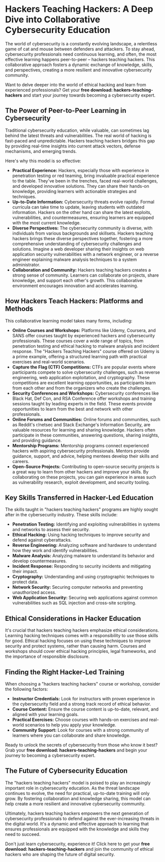 # Hackers Teaching Hackers: A Deep Dive into Collaborative Cybersecurity Education

The world of cybersecurity is a constantly evolving landscape, a relentless game of cat and mouse between defenders and attackers. To stay ahead, cybersecurity professionals need continuous learning, and often, the most effective learning happens peer-to-peer – hackers teaching hackers. This collaborative approach fosters a dynamic exchange of knowledge, skills, and perspectives, creating a more resilient and innovative cybersecurity community.

Want to delve deeper into the world of ethical hacking and learn from experienced professionals? Get your **free download: hackers-teaching-hackers** and start your journey towards becoming a cybersecurity expert.

## The Power of Peer-to-Peer Learning in Cybersecurity

Traditional cybersecurity education, while valuable, can sometimes lag behind the latest threats and vulnerabilities. The real world of hacking is fast-paced and unpredictable. Hackers teaching hackers bridges this gap by providing real-time insights into current attack vectors, defense mechanisms, and emerging trends.

Here's why this model is so effective:

*   **Practical Experience:** Hackers, especially those with experience in penetration testing or red teaming, bring invaluable practical experience to the table. They've been in the trenches, faced real-world challenges, and developed innovative solutions. They can share their hands-on knowledge, providing learners with actionable strategies and techniques.
*   **Up-to-Date Information:** Cybersecurity threats evolve rapidly. Formal curricula can take time to update, leaving students with outdated information. Hackers on the other hand can share the latest exploits, vulnerabilities, and countermeasures, ensuring learners are equipped with the most current knowledge.
*   **Diverse Perspectives:** The cybersecurity community is diverse, with individuals from various backgrounds and skillsets. Hackers teaching hackers brings these diverse perspectives together, fostering a more comprehensive understanding of cybersecurity challenges and solutions. Imagine a web developer sharing their insights on web application security vulnerabilities with a network engineer, or a reverse engineer explaining malware analysis techniques to a system administrator.
*   **Collaboration and Community:** Hackers teaching hackers creates a strong sense of community. Learners can collaborate on projects, share knowledge, and support each other's growth. This collaborative environment encourages innovation and accelerates learning.

## How Hackers Teach Hackers: Platforms and Methods

This collaborative learning model takes many forms, including:

*   **Online Courses and Workshops:** Platforms like Udemy, Coursera, and SANS offer courses taught by experienced hackers and cybersecurity professionals. These courses cover a wide range of topics, from penetration testing and ethical hacking to malware analysis and incident response. The "Hackers Teaching Hackers" course offered on Udemy is a prime example, offering a structured learning path with practical exercises and real-world scenarios.
*   **Capture the Flag (CTF) Competitions:** CTFs are popular events where participants compete to solve cybersecurity challenges, such as reverse engineering, web application exploitation, and cryptography. These competitions are excellent learning opportunities, as participants learn from each other and from the organizers who create the challenges.
*   **Security Conferences and Workshops:** Cybersecurity conferences like Black Hat, Def Con, and RSA Conference offer workshops and training sessions taught by leading experts in the field. These events provide opportunities to learn from the best and network with other professionals.
*   **Online Forums and Communities:** Online forums and communities, such as Reddit's r/netsec and Stack Exchange's Information Security, are valuable resources for learning and sharing knowledge. Hackers often participate in these communities, answering questions, sharing insights, and providing guidance.
*   **Mentorship Programs:** Mentorship programs connect experienced hackers with aspiring cybersecurity professionals. Mentors provide guidance, support, and advice, helping mentees develop their skills and careers.
*   **Open-Source Projects:** Contributing to open-source security projects is a great way to learn from other hackers and improve your skills. By collaborating on these projects, you can gain experience in areas such as vulnerability research, exploit development, and security tooling.

## Key Skills Transferred in Hacker-Led Education

The skills taught in "hackers teaching hackers" programs are highly sought after in the cybersecurity industry. These skills include:

*   **Penetration Testing:** Identifying and exploiting vulnerabilities in systems and networks to assess their security.
*   **Ethical Hacking:** Using hacking techniques to improve security and defend against cyberattacks.
*   **Reverse Engineering:** Analyzing software and hardware to understand how they work and identify vulnerabilities.
*   **Malware Analysis:** Analyzing malware to understand its behavior and develop countermeasures.
*   **Incident Response:** Responding to security incidents and mitigating their impact.
*   **Cryptography:** Understanding and using cryptographic techniques to protect data.
*   **Network Security:** Securing computer networks and preventing unauthorized access.
*   **Web Application Security:** Securing web applications against common vulnerabilities such as SQL injection and cross-site scripting.

## Ethical Considerations in Hacker Education

It's crucial that hackers teaching hackers emphasize ethical considerations. Learning hacking techniques comes with a responsibility to use those skills for good. Ethical hacking focuses on using these techniques to improve security and protect systems, rather than causing harm. Courses and workshops should cover ethical hacking principles, legal frameworks, and the importance of responsible disclosure.

## Finding the Right Hacker-Led Training

When choosing a "hackers teaching hackers" course or workshop, consider the following factors:

*   **Instructor Credentials:** Look for instructors with proven experience in the cybersecurity field and a strong track record of ethical behavior.
*   **Course Content:** Ensure the course content is up-to-date, relevant, and aligned with your learning goals.
*   **Practical Exercises:** Choose courses with hands-on exercises and real-world scenarios to help you apply your knowledge.
*   **Community Support:** Look for courses with a strong community of learners where you can collaborate and share knowledge.

Ready to unlock the secrets of cybersecurity from those who know it best? Grab your **free download: hackers-teaching-hackers** and begin your journey to becoming a cybersecurity expert.

## The Future of Cybersecurity Education

The "hackers teaching hackers" model is poised to play an increasingly important role in cybersecurity education. As the threat landscape continues to evolve, the need for practical, up-to-date training will only grow. By fostering collaboration and knowledge sharing, this model can help create a more resilient and innovative cybersecurity community.

Ultimately, hackers teaching hackers empowers the next generation of cybersecurity professionals to defend against the ever-increasing threats in the digital world. It's a dynamic and effective approach to learning that ensures professionals are equipped with the knowledge and skills they need to succeed.

Don't just learn cybersecurity, experience it! Click here to get your **free download: hackers-teaching-hackers** and join the community of ethical hackers who are shaping the future of digital security.
